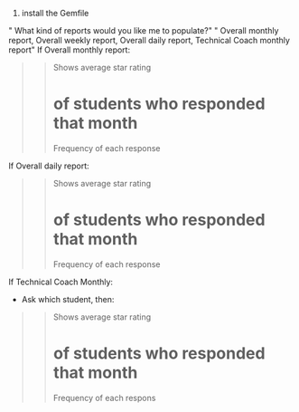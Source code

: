 1. install the Gemfile

" What kind of reports would you like me to populate?"
" Overall monthly report, Overall weekly report, Overall daily report, Technical Coach monthly report"
If Overall monthly report:
>> Shows average star rating
>> # of students who responded that month
>> Frequency of each response

If Overall daily report:
>> Shows average star rating
>> # of students who responded that month
>> Frequency of each response

If Technical Coach Monthly:
- Ask which student, then:
>> Shows average star rating
>> # of students who responded that month
>> Frequency of each respons
